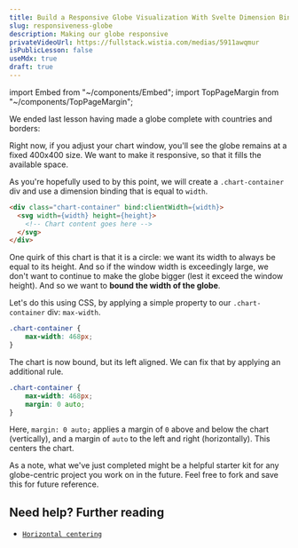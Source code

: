 ```yaml
---
title: Build a Responsive Globe Visualization With Svelte Dimension Bindings
slug: responsiveness-globe
description: Making our globe responsive
privateVideoUrl: https://fullstack.wistia.com/medias/5911awqmur
isPublicLesson: false
useMdx: true
draft: true
---
```


import Embed from "~/components/Embed";
import TopPageMargin from "~/components/TopPageMargin";

<TopPageMargin />

We ended last lesson having made a globe complete with countries and borders:

<Embed title="0n0h30" module="03" lesson="01" />

Right now, if you adjust your chart window, you'll see the globe remains at a fixed 400x400 size. We want to make it responsive, so that it fills the available space.

As you're hopefully used to by this point, we will create a `.chart-container` div and use a dimension binding that is equal to `width`.

```html
<div class="chart-container" bind:clientWidth={width}>
  <svg width={width} height={height}>
    <!-- Chart content goes here -->
  </svg>
</div>
```

One quirk of this chart is that it is a circle: we want its width to always be equal to its height. And so if the window width is exceedingly large, we don't want to continue to make the globe bigger (lest it exceed the window height). And so we want to **bound the width of the globe**.

Let's do this using CSS, by applying a simple property to our `.chart-container` div: `max-width`.

```css
.chart-container {
    max-width: 468px;
}
```

The chart is now bound, but its left aligned. We can fix that by applying an additional rule.

```css
.chart-container {
    max-width: 468px;
    margin: 0 auto;
}
```

Here, `margin: 0 auto;` applies a margin of `0` above and below the chart (vertically), and a margin of `auto` to the left and right (horizontally). This centers the chart.

<Embed title="slrh2n" module="03" lesson="02" />

As a note, what we've just completed might be a helpful starter kit for any globe-centric project you work on in the future. Feel free to fork and save this for future reference.

## Need help? Further reading

* [`Horizontal centering`](https://developer.mozilla.org/en-US/docs/Web/CSS/margin#horizontal_centering)
